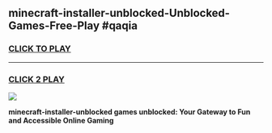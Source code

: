 
## minecraft-installer-unblocked-Unblocked-Games-Free-Play #qaqia
<h3>
<a href="https://us.freeplayer.one?title=minecraft-installer-unblocked&ref=9M">CLICK TO PLAY</a></h3>
<hr>

<h3>
<a href="https://us.freeplayer.one?title=minecraft-installer-unblocked&ref=9M">CLICK 2 PLAY</a>
  
</h3>

<a href="https://us.freeplayer.one?title=minecraft-installer-unblocked&ref=9M"><img src="https://clearcache.store/games.png"></a>


**minecraft-installer-unblocked games unblocked: Your Gateway to Fun and Accessible Online Gaming**
